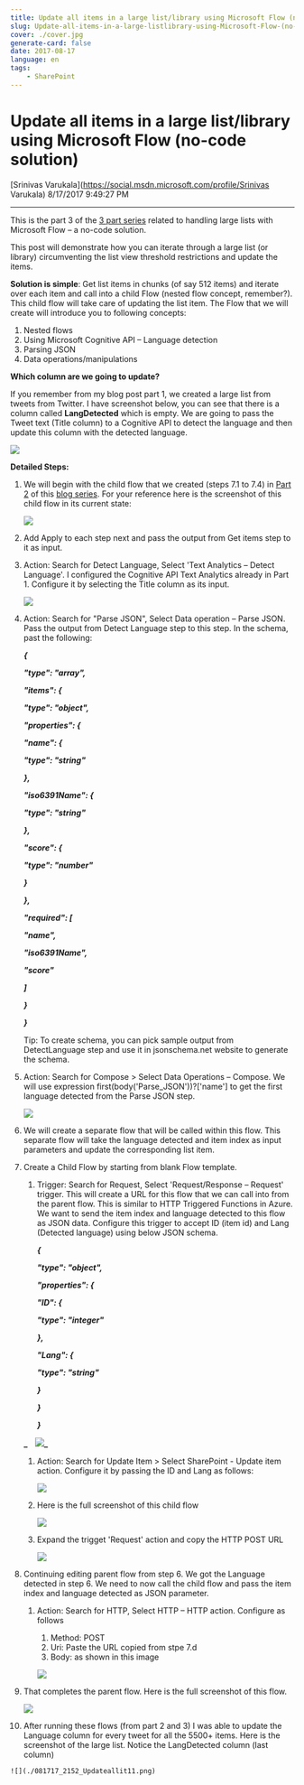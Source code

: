 ```yaml
---
title: Update all items in a large list/library using Microsoft Flow (no-code solution)
slug: Update-all-items-in-a-large-listlibrary-using-Microsoft-Flow-(no-code-solution)
cover: ./cover.jpg
generate-card: false
date: 2017-08-17
language: en
tags:
    - SharePoint
---
```


  

Update all items in a large list/library using Microsoft Flow (no-code solution)
================================================================================

[Srinivas Varukala](https://social.msdn.microsoft.com/profile/Srinivas Varukala) 8/17/2017 9:49:27 PM

* * *

This is the part 3 of the [3 part series](https://blogs.msdn.microsoft.com/svarukala/2017/08/04/using-microsoft-flow-with-large-lists-3-part-series/) related to handling large lists with Microsoft Flow – a no-code solution.

This post will demonstrate how you can iterate through a large list (or library) circumventing the list view threshold restrictions and update the items.

**Solution is simple**: Get list items in chunks (of say 512 items) and iterate over each item and call into a child Flow (nested flow concept, remember?). This child flow will take care of updating the list item. The Flow that we will create will introduce you to following concepts:

1.  Nested flows
2.  Using Microsoft Cognitive API – Language detection
3.  Parsing JSON
4.  Data operations/manipulations

**Which column are we going to update?**

If you remember from my blog post part 1, we created a large list from tweets from Twitter. I have screenshot below, you can see that there is a column called **LangDetected** which is empty. We are going to pass the Tweet text (Title column) to a Cognitive API to detect the language and then update this column with the detected language.

![](./081717_2152_Updateallit1.png)

**Detailed Steps:**

1.  We will begin with the child flow that we created (steps 7.1 to 7.4) in [Part 2](https://blogs.msdn.microsoft.com/svarukala/2017/08/08/iterate-and-get-all-items-from-a-sharepoint-large-list-or-library-using-microsoft-flow-no-code-solution/) of this [blog series](https://blogs.msdn.microsoft.com/svarukala/2017/08/04/using-microsoft-flow-with-large-lists-3-part-series/). For your reference here is the screenshot of this child flow in its current state:
    
    ![](./081717_2152_Updateallit2.png)
    
2.  Add Apply to each step next and pass the output from Get items step to it as input.
3.  Action: Search for Detect Language, Select 'Text Analytics – Detect Language'. I configured the Cognitive API Text Analytics already in Part 1. Configure it by selecting the Title column as its input.
    
    ![](./081717_2152_Updateallit3.png)
    
4.  Action: Search for "Parse JSON", Select Data operation – Parse JSON. Pass the output from Detect Language step to this step. In the schema, past the following:
    
    **_{_**
    
    **_"type": "array",_**
    
    **_"items": {_**
    
    **_"type": "object",_**
    
    **_"properties": {_**
    
    **_"name": {_**
    
    **_"type": "string"_**
    
    **_},_**
    
    **_"iso6391Name": {_**
    
    **_"type": "string"_**
    
    **_},_**
    
    **_"score": {_**
    
    **_"type": "number"_**
    
    **_}_**
    
    **_},_**
    
    **_"required": \[_**
    
    **_"name",_**
    
    **_"iso6391Name",_**
    
    **_"score"_**
    
    **_\]_**
    
    **_}_**
    
    **_}_**
    
    Tip: To create schema, you can pick sample output from DetectLanguage step and use it in jsonschema.net website to generate the schema.
    
5.  Action: Search for Compose > Select Data Operations – Compose. We will use expression first(body('Parse\_JSON'))?\['name'\] to get the first language detected from the Parse JSON step.
    
    ![](./081717_2152_Updateallit4.png)
    
6.  We will create a separate flow that will be called within this flow. This separate flow will take the language detected and item index as input parameters and update the corresponding list item.
7.  Create a Child Flow by starting from blank Flow template.
    
    1.  Trigger: Search for Request, Select 'Request/Response – Request' trigger. This will create a URL for this flow that we can call into from the parent flow. This is similar to HTTP Triggered Functions in Azure. We want to send the item index and language detected to this flow as JSON data. Configure this trigger to accept ID (item id) and Lang (Detected language) using below JSON schema.
        
        **_{_**
        
        **_"type": "object",_**
        
        **_"properties": {_**
        
        **_"ID": {_**
        
        **_"type": "integer"_**
        
        **_},_**
        
        **_"Lang": {_**
        
        **_"type": "string"_**
        
        **_}_**
        
        **_}_**
        
        **_}_**
        
    
    **_    ![](./081717_2152_Updateallit5.png)_**
    
    1.  Action: Search for Update Item > Select SharePoint - Update item action. Configure it by passing the ID and Lang as follows:
        
        ![](./081717_2152_Updateallit6.png)
        
    2.  Here is the full screenshot of this child flow
        
        ![](./081717_2152_Updateallit7.png)
        
    
    1.  Expand the trigget 'Request' action and copy the HTTP POST URL
        
        ![](./081717_2152_Updateallit8.png)
        
    
8.  Continuing editing parent flow from step 6. We got the Language detected in step 6. We need to now call the child flow and pass the item index and language detected as JSON parameter.
    
    1.  Action: Search for HTTP, Select HTTP – HTTP action. Configure as follows
        
        1.  Method: POST
        2.  Uri: Paste the URL copied from stpe 7.d
        3.  Body: as shown in this image
        
        ![](./081717_2152_Updateallit9.png)
        
9.  That completes the parent flow. Here is the full screenshot of this flow.
    
    ![](./081717_2152_Updateallit10.png)
    
10.  After running these flows (from part 2 and 3) I was able to update the Language column for every tweet for all the 5500+ items. Here is the screenshot of the large list. Notice the LangDetected column (last column)
    
    ![](./081717_2152_Updateallit11.png)